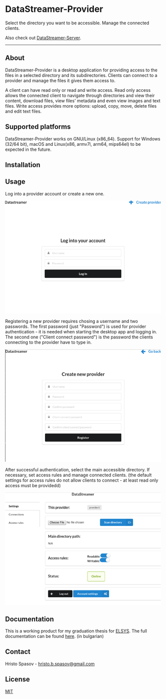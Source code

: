 # DataStreamer-Provider

Select the directory you want to be accessible. Manage the connected clients.

Also check out [DataStreamer-Server](https://github.com/hspasov/datastreamer-server).

----

## About

DataStreamer-Provider is a desktop application for providing access to the files in a selected directory and its subdirectories. Clients can connect to a provider and manage the files it gives them access to.

A client can have read only or read and write access.
Read only access allows the connected client to navigate through directories and view their content, download files, view files' metadata and even view images and text files.
Write access provides more options: upload, copy, move, delete files and edit text files.

## Supported platforms

DataStreamer-Provider works on GNU/Linux (x86_64). Support for Windows (32/64 bit), macOS and Linux(x86, armv7l, arm64, mips64el) to be expected in the future.

## Installation



## Usage

Log into a provider account or create a new one.

![Log in screen](./doc/UI/log_in_page.png)

Registering a new provider requires chosing a username and two passwords. The first password (just "Password") is used for provider authentication - it is needed when starting the desktop app and logging in. The second one ("Client connect password") is the password the clients connecting to the provider have to type in.

![Register screen](./doc/UI/register_page.png)

After successful authentication, select the main accessible directory. If necessary, set access rules and manage connected clients. (the default settings for access rules do not allow clients to connect - at least read only access must be providedd)

![Provider control panel](./doc/UI/home_page.png)

## Documentation

This is a working product for my graduation thesis for [ELSYS](http://www.elsys-bg.org/). The full documentation can be found [here](https://github.com/hspasov/datastreamer-server/blob/master/doc/Thesis_Remote_file_management_via_P2P_connection.pdf). (in bulgarian)

## Contact

Hristo Spasov - hristo.b.spasov@gmail.com

## License

[MIT](./LICENSE)